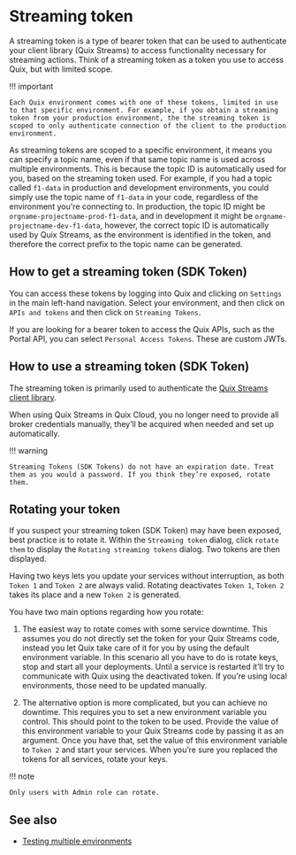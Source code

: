 # Streaming token

A streaming token is a type of bearer token that can be used to authenticate your client library (Quix Streams) to access functionality necessary for streaming actions. Think of a streaming token as a token you use to access Quix, but with limited scope.

!!! important

	Each Quix environment comes with one of these tokens, limited in use to that specific environment. For example, if you obtain a streaming token from your production environment, the the streaming token is scoped to only authenticate connection of the client to the production environment.

As streaming tokens are scoped to a specific environment, it means you can specify a topic name, even if that same topic name is used across multiple environments. This is because the topic ID is automatically used for you, based on the streaming token used. For example, if you had a topic called `f1-data` in production and development environments, you could simply use the topic name of `f1-data` in your code, regardless of the environment you're connecting to. In production, the topic ID might be `orgname-projectname-prod-f1-data`, and in development it might be `orgname-projectname-dev-f1-data`, however, the correct topic ID is automatically used by Quix Streams, as the environment is identified in the token, and therefore the correct prefix to the topic name can be generated.

## How to get a streaming token (SDK Token)

You can access these tokens by logging into Quix and clicking on `Settings` in the main left-hand navigation. Select your environment, and then click on `APIs and tokens` and then click on `Streaming Tokens`.

If you are looking for a bearer token to access the Quix APIs, such as the Portal API, you can select `Personal Access Tokens`. These are custom JWTs.

## How to use a streaming token (SDK Token)

The streaming token is primarily used to authenticate the [Quix Streams client library](https://quix.io/docs/quix-streams/introduction.html).

When using Quix Streams in Quix Cloud, you no longer need to provide all broker credentials manually, they’ll be acquired when needed and set up automatically.

!!! warning

	Streaming Tokens (SDK Tokens) do not have an expiration date. Treat them as you would a password. If you think they’re exposed, rotate them.

## Rotating your token

If you suspect your streaming token (SDK Token) may have been exposed, best practice is to rotate it. Within the `Streaming token` dialog, click `rotate them` to display the `Rotating streaming tokens` dialog. Two tokens are then displayed.

Having two keys lets you update your services without interruption, as both `Token 1` and `Token 2` are always valid. Rotating deactivates `Token 1`, `Token 2` takes its place and a new `Token 2` is generated.

You have two main options regarding how you rotate:

1. The easiest way to rotate comes with some service downtime. This assumes you do not directly set the token for your Quix Streams code, instead you let Quix take care of it for you by using the default environment variable. In this scenario all you have to do is rotate keys, stop and start all your deployments. Until a service is restarted it’ll try to communicate with Quix using the deactivated token. If you’re using local environments, those need to be updated manually.

2. The alternative option is more complicated, but you can achieve no downtime. This requires you to set a new environment variable you control. This should point to the token to be used. Provide the value of this environment variable to your Quix Streams code by passing it as an argument. Once you have that, set the value of this environment variable to `Token 2` and start your services. When you’re sure you replaced the tokens for all services, rotate your keys.

!!! note

	Only users with Admin role can rotate.

## See also

* [Testing multiple environments](../../manage/testing-environments.md)
